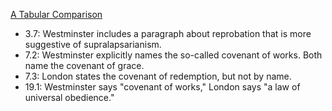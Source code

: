 [A Tabular Comparison](http://www.proginosko.com/docs/wcf_lbcf.html)

* 3.7: Westminster includes a paragraph about reprobation that is more suggestive of supralapsarianism.
* 7.2: Westminster explicitly names the so-called covenant of works. Both name the covenant of grace.
* 7.3: London states the covenant of redemption, but not by name.
* 19.1: Westminster says "covenant of works," London says "a law of universal obedience."